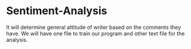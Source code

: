 # Sentiment-Analysis
It will determine general attitude of writer based on the comments they have. We will have one file to train our program and other text file for the analysis.
